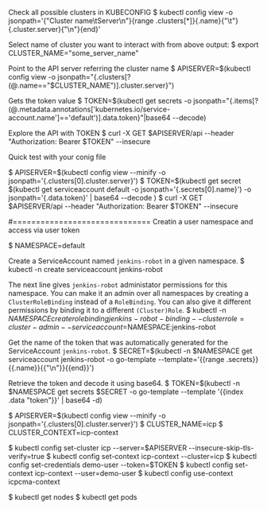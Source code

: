 Check all possible clusters in KUBECONFIG
$ kubectl config view -o jsonpath='{"Cluster name\tServer\n"}{range .clusters[*]}{.name}{"\t"}{.cluster.server}{"\n"}{end}'

Select name of cluster you want to interact with from above output:
$ export CLUSTER_NAME="some_server_name"

Point to the API server referring the cluster name
$ APISERVER=$(kubectl config view -o jsonpath="{.clusters[?(@.name==\"$CLUSTER_NAME\")].cluster.server}")

Gets the token value
$ TOKEN=$(kubectl get secrets -o jsonpath="{.items[?(@.metadata.annotations['kubernetes\.io/service-account\.name']=='default')].data.token}"|base64 --decode)

Explore the API with TOKEN
$ curl -X GET $APISERVER/api --header "Authorization: Bearer $TOKEN" --insecure



Quick test with your conig file

$ APISERVER=$(kubectl config view --minify -o jsonpath='{.clusters[0].cluster.server}')
$ TOKEN=$(kubectl get secret $(kubectl get serviceaccount default -o jsonpath='{.secrets[0].name}') -o jsonpath='{.data.token}' | base64 --decode )
$ curl -X GET $APISERVER/api --header "Authorization: Bearer $TOKEN" --insecure



#==============================
Creatin a user namespace and access via user token

$ NAMESPACE=default

Create a ServiceAccount named `jenkins-robot` in a given namespace.
$ kubectl -n <namespace> create serviceaccount jenkins-robot

The next line gives `jenkins-robot` administator permissions for this namespace.
You can make it an admin over all namespaces by creating a `ClusterRoleBinding` instead of a `RoleBinding`.
You can also give it different permissions by binding it to a different `(Cluster)Role`.
$ kubectl -n $NAMESPACE create rolebinding jenkins-robot-binding --clusterrole=cluster-admin --serviceaccount=$NAMESPACE:jenkins-robot

Get the name of the token that was automatically generated for the ServiceAccount `jenkins-robot`.
$ SECRET=$(kubectl -n $NAMESPACE get serviceaccount jenkins-robot -o go-template --template='{{range .secrets}}{{.name}}{{"\n"}}{{end}}')


Retrieve the token and decode it using base64.
$ TOKEN=$(kubectl -n $NAMESPACE get secrets $SECRET -o go-template --template '{{index .data "token"}}' | base64 -d)


$ APISERVER=$(kubectl config view --minify -o jsonpath='{.clusters[0].cluster.server}')
$ CLUSTER_NAME=icp
$ CLUSTER_CONTEXT=icp-context


$ kubectl config set-cluster icp --server=$APISERVER --insecure-skip-tls-verify=true
$ kubectl config set-context icp-context --cluster=icp
$ kubectl config set-credentials demo-user --token=$TOKEN
$ kubectl config set-context icp-context --user=demo-user 
$ kubectl config use-context icpcma-context

$ kubectl get nodes
$ kubectl get pods
